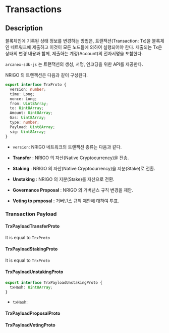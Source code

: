 # Transactions

## Description

블록체인에 기록된 상태 정보를 변경하는 방법은, 트랜잭션(Transaction: Tx)을 블록체인 네트워크에 제출하고 이것이 모든 노드들에 의하여 실행되어야 한다.
제출되는 Tx은 상태의 변경 내용과 함께, 제출하는 계정(Account)의 전자서명을 포함한다.

`arcanex-sdk-js` 는 트랜잭션의 생성, 서명, 인코딩을 위한 API를 제공한다.

NRIGO 의 트랜잭션은 다음과 같이 구성된다.

```ts
export interface TrxProto {
  version: number;
  time: Long;
  nonce: Long;
  from: Uint8Array;
  to: Uint8Array;
  Amount: Uint8Array;
  Gas: Uint8Array;
  type: number;
  Payload: Uint8Array;
  sig: Uint8Array;
}
```

- `version`: 
NRIGO 네트워크의 트랜잭션 종류는 다음과 같다.

- **Transfer** : NRIGO 의 자산(Native Cryptocurrency)을 전송.
- **Staking** : NRIGO 의 자산(Native Cryptocurrency)을 지분(Stake)로 전환.
- **Unstaking** : NRIGO 의 지분(Stake)를 자산으로 전환.
- **Governance Proposal** : NRIGO 의 거버넌스 규칙 변경을 제안.
- **Voting to proposal** : 거버넌스 규칙 제안에 대하여 투표.




### Transaction Payload
#### TrxPayloadTransferProto

It is equal to `TrxProto`

#### TrxPayloadStakingProto

It is equal to `TrxProto`

#### TrxPayloadUnstakingProto

```ts
export interface TrxPayloadUnstakingProto {
  txHash: Uint8Array;
}
```

- `txHash`: 

#### TrxPayloadProposalProto

#### TrxPayloadVotingProto


